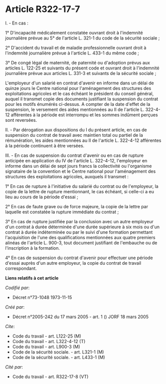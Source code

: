 # Article R322-17-7

I. - En cas :

1° D'incapacité médicalement constatée ouvrant droit à l'indemnité journalière prévue au 5° de l'article L. 321-1 du code de
la sécurité sociale ;

2° D'accident du travail et de maladie professionnelle ouvrant droit à l'indemnité journalière prévue à l'article L. 433-1 du
même code ;

3° De congé légal de maternité, de paternité ou d'adoption prévus aux articles L. 122-25 et suivants du présent code et
ouvrant droit à l'indemnité journalière prévue aux articles L. 331-3 et suivants de la sécurité sociale ;

L'employeur d'un salarié en contrat d'avenir en informe dans un délai de quinze jours le Centre national pour l'aménagement
des structures des exploitations agricoles et le cas échéant le président du conseil général, auquel il transmet copie des
documents justifiant la suspension du contrat pour les motifs énumérés ci-dessus. A compter de la date d'effet de la
suspension, le versement des aides mentionnées au II de l'article L. 322-4-12 afférentes à la période est interrompu et les
sommes indûment perçues sont reversées.

II. - Par dérogation aux dispositions du I du présent article, en cas de suspension du contrat de travail avec maintien total
ou partiel de la rémunération, les aides mentionnées au II de l'article L. 322-4-12 afférentes à la période continuent à être
versées.

III. - En cas de suspension du contrat d'avenir ou en cas de rupture anticipée en application du IV de l'article L. 322-4-12,
l'employeur en informe dans un délai de sept jours francs la collectivité ou l'organisme signataire de la convention et le
Centre national pour l'aménagement des structures des exploitations agricoles, auxquels il transmet :

1° En cas de rupture à l'initiative du salarié du contrat ou de l'employeur, la copie de la lettre de rupture mentionnant, le
cas échéant, si celle-ci a eu lieu au cours de la période d'essai ;

2° En cas de faute grave ou de force majeure, la copie de la lettre par laquelle est constatée la rupture immédiate du
contrat ;

3° En cas de rupture justifiée par la conclusion avec un autre employeur d'un contrat à durée déterminée d'une durée
supérieure à six mois ou d'un contrat à durée indéterminée ou par le suivi d'une formation permettant l'acquisition de l'une
des qualifications mentionnées aux quatre premiers alinéas de l'article L. 900-3, tout document justifiant de l'embauche ou
de l'inscription à la formation.

4° En cas de suspension du contrat d'avenir pour effectuer une période d'essai auprès d'un autre employeur, la copie du
contrat de travail correspondant.

**Liens relatifs à cet article**

_Codifié par_:

  - Décret n°73-1048 1973-11-15

_Créé par_:

  - Décret n°2005-242 du 17 mars 2005 - art. 1 () JORF 18 mars 2005

_Cite_:

  - Code du travail - art. L122-25 (M)
  - Code du travail - art. L322-4-12 (T)
  - Code du travail - art. L900-3 (M)
  - Code de la sécurité sociale. - art. L321-1 (M)
  - Code de la sécurité sociale. - art. L433-1 (M)

_Cité par_:

  - Code du travail - art. R322-17-8 (VT)

